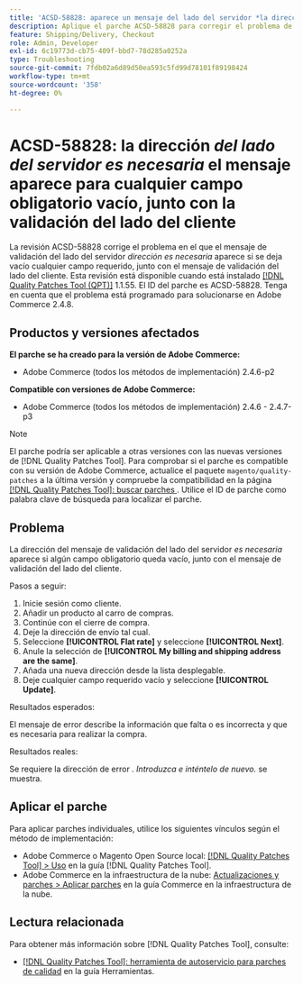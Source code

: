 ```yaml
---
title: 'ACSD-58828: aparece un mensaje del lado del servidor *la dirección es obligatoria* para cualquier campo obligatorio vacío, junto con la validación del lado del cliente'
description: Aplique el parche ACSD-58828 para corregir el problema de Adobe Commerce donde el mensaje de validación del lado del servidor *address is required* aparece si se deja vacío cualquier campo requerido, junto con el mensaje de validación del lado del cliente.
feature: Shipping/Delivery, Checkout
role: Admin, Developer
exl-id: 6c19773d-cb75-409f-bbd7-78d285a0252a
type: Troubleshooting
source-git-commit: 7fdb02a6d89d50ea593c5fd99d78101f89198424
workflow-type: tm+mt
source-wordcount: '358'
ht-degree: 0%

---
```


# ACSD-58828: la dirección *del lado del servidor es necesaria* el mensaje aparece para cualquier campo obligatorio vacío, junto con la validación del lado del cliente

La revisión ACSD-58828 corrige el problema en el que el mensaje de validación del lado del servidor *dirección es necesaria* aparece si se deja vacío cualquier campo requerido, junto con el mensaje de validación del lado del cliente. Esta revisión está disponible cuando está instalado [[!DNL Quality Patches Tool (QPT)]](/help/tools/quality-patches-tool/quality-patches-tool-to-self-serve-quality-patches.md) 1.1.55. El ID del parche es ACSD-58828. Tenga en cuenta que el problema está programado para solucionarse en Adobe Commerce 2.4.8.

## Productos y versiones afectados

**El parche se ha creado para la versión de Adobe Commerce:**
* Adobe Commerce (todos los métodos de implementación) 2.4.6-p2

**Compatible con versiones de Adobe Commerce:**
* Adobe Commerce (todos los métodos de implementación) 2.4.6 - 2.4.7-p3

>[!NOTE]
>
>El parche podría ser aplicable a otras versiones con las nuevas versiones de [!DNL Quality Patches Tool]. Para comprobar si el parche es compatible con su versión de Adobe Commerce, actualice el paquete `magento/quality-patches` a la última versión y compruebe la compatibilidad en la página [[!DNL Quality Patches Tool]: buscar parches ](https://experienceleague.adobe.com/tools/commerce-quality-patches/index.html). Utilice el ID de parche como palabra clave de búsqueda para localizar el parche.

## Problema

La dirección del mensaje de validación del lado del servidor *es necesaria* aparece si algún campo obligatorio queda vacío, junto con el mensaje de validación del lado del cliente.

Pasos a seguir:

1. Inicie sesión como cliente.
1. Añadir un producto al carro de compras.
1. Continúe con el cierre de compra.
1. Deje la dirección de envío tal cual.
1. Seleccione **[!UICONTROL Flat rate]** y seleccione **[!UICONTROL Next]**.
1. Anule la selección de **[!UICONTROL My billing and shipping address are the same]**.
1. Añada una nueva dirección desde la lista desplegable.
1. Deje cualquier campo requerido vacío y seleccione **[!UICONTROL Update]**.

Resultados esperados:

El mensaje de error describe la información que falta o es incorrecta y que es necesaria para realizar la compra.

Resultados reales:

Se requiere la dirección de error *. Introduzca e inténtelo de nuevo.* se muestra.

## Aplicar el parche

Para aplicar parches individuales, utilice los siguientes vínculos según el método de implementación:

* Adobe Commerce o Magento Open Source local: [[!DNL Quality Patches Tool] > Uso](/help/tools/quality-patches-tool/usage.md) en la guía [!DNL Quality Patches Tool].
* Adobe Commerce en la infraestructura de la nube: [Actualizaciones y parches > Aplicar parches](https://experienceleague.adobe.com/docs/commerce-cloud-service/user-guide/develop/upgrade/apply-patches.html) en la guía Commerce en la infraestructura de la nube.

## Lectura relacionada

Para obtener más información sobre [!DNL Quality Patches Tool], consulte:

* [[!DNL Quality Patches Tool]: herramienta de autoservicio para parches de calidad](/help/tools/quality-patches-tool/quality-patches-tool-to-self-serve-quality-patches.md) en la guía Herramientas.

